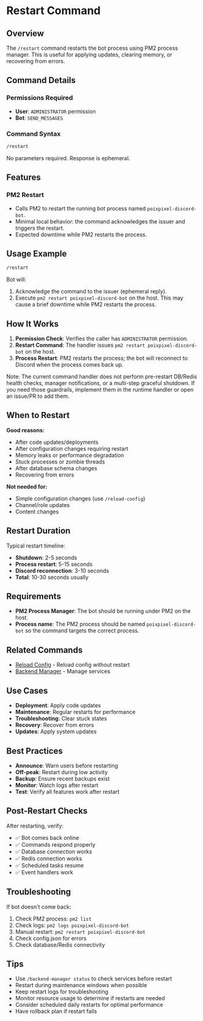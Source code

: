 # Restart Command

## Overview

The `/restart` command restarts the bot process using PM2 process manager. This is useful for applying updates, clearing memory, or recovering from errors.

## Command Details

### Permissions Required

- **User**: `ADMINISTRATOR` permission
- **Bot**: `SEND_MESSAGES`

### Command Syntax

```bash
/restart
```

No parameters required. Response is ephemeral.

## Features

### PM2 Restart

- Calls PM2 to restart the running bot process named `poixpixel-discord-bot`.
- Minimal local behavior: the command acknowledges the issuer and triggers the restart.
- Expected downtime while PM2 restarts the process.

## Usage Example

```bash
/restart
```

Bot will:

1. Acknowledge the command to the issuer (ephemeral reply).
2. Execute `pm2 restart poixpixel-discord-bot` on the host. This may cause a brief downtime while PM2 restarts the process.

## How It Works

1. **Permission Check**: Verifies the caller has `ADMINISTRATOR` permission.
2. **Restart Command**: The handler issues `pm2 restart poixpixel-discord-bot` on the host.
3. **Process Restart**: PM2 restarts the process; the bot will reconnect to Discord when the process comes back up.

Note: The current command handler does not perform pre-restart DB/Redis health checks, manager notifications, or a multi-step graceful shutdown. If you need those guardrails, implement them in the runtime handler or open an issue/PR to add them.

## When to Restart

**Good reasons:**

- After code updates/deployments
- After configuration changes requiring restart
- Memory leaks or performance degradation
- Stuck processes or zombie threads
- After database schema changes
- Recovering from errors

**Not needed for:**

- Simple configuration changes (use `/reload-config`)
- Channel/role updates
- Content changes

## Restart Duration

Typical restart timeline:

- **Shutdown**: 2-5 seconds
- **Process restart**: 5-15 seconds
- **Discord reconnection**: 3-10 seconds
- **Total**: 10-30 seconds usually

## Requirements

- **PM2 Process Manager**: The bot should be running under PM2 on the host.
- **Process name**: The PM2 process should be named `poixpixel-discord-bot` so the command targets the correct process.

## Related Commands

- [Reload Config](reload-config.md) - Reload config without restart
- [Backend Manager](backend-manager.md) - Manage services

## Use Cases

- **Deployment**: Apply code updates
- **Maintenance**: Regular restarts for performance
- **Troubleshooting**: Clear stuck states
- **Recovery**: Recover from errors
- **Updates**: Apply system updates

## Best Practices

- **Announce**: Warn users before restarting
- **Off-peak**: Restart during low activity
- **Backup**: Ensure recent backups exist
- **Monitor**: Watch logs after restart
- **Test**: Verify all features work after restart

## Post-Restart Checks

After restarting, verify:

- ✅ Bot comes back online
- ✅ Commands respond properly
- ✅ Database connection works
- ✅ Redis connection works
- ✅ Scheduled tasks resume
- ✅ Event handlers work

## Troubleshooting

If bot doesn't come back:

1. Check PM2 process: `pm2 list`
2. Check logs: `pm2 logs poixpixel-discord-bot`
3. Manual restart: `pm2 restart poixpixel-discord-bot`
4. Check config.json for errors
5. Check database/Redis connectivity

## Tips

- Use `/backend-manager status` to check services before restart
- Restart during maintenance windows when possible
- Keep restart logs for troubleshooting
- Monitor resource usage to determine if restarts are needed
- Consider scheduled daily restarts for optimal performance
- Have rollback plan if restart fails
